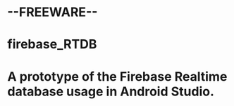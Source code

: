 # --FREEWARE--
# firebase_RTDB

# A prototype of the Firebase Realtime database usage in Android Studio.
